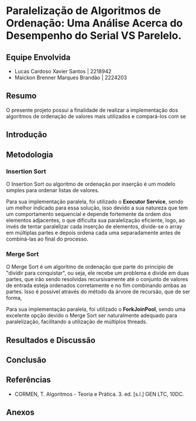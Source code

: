 # Paralelização de Algoritmos de Ordenação: Uma Análise Acerca do Desempenho do Serial VS Parelelo.

## Equipe Envolvida
- Lucas Cardoso Xavier Santos | 2218942
- Maickon Brenner Marques Brandão | 2224203

## Resumo
O presente projeto possui a finalidade de realizar a implementação dos algoritmos de ordenação de valores mais utilizados e compará-los com se

## Introdução

## Metodologia

### Insertion Sort
O Insertion Sort ou algoritmo de ordenação por inserção é um modelo simples para ordenar listas de valores.

Para sua implementação paralela, foi utilizado o **Executor Service**, sendo um melhor indicado para essa solução, isso devido a sua natureza que tem um comportamento sequencial e depende fortemente da ordem dos elementos adjacentes, o que dificulta sua paralelização eficiente, logo, ao invés de tentar paralelizar cada inserção de elementos, divide-se o array em múltiplas partes e depois ordena cada uma separadamente antes de combiná-las ao final do processo.

### Merge Sort
O Merge Sort é um algoritmo de ordenação que parte do princípio de "dividir para conquistar", ou seja, ele recebe um problema e divide em duas partes, que irão sendo resolvidas recursivamente até o conjunto de valores de entrada esteja ordenados corretamente e no fim combinando ambas as partes. Isso é possível através do método da árvore de recursão, que de ser forma, 

Para sua implementação paralela, foi utilizado o **ForkJoinPool**, sendo uma excelente opção devido o Merge Sort ser naturalmente adequado para paralelização, facilitando a utilização de múltiplos threads.

## Resultados e Discussão

## Conclusão

## Referências
- CORMEN, T. Algoritmos - Teoria e Prática. 3. ed. [s.l.] GEN LTC, 10DC.

## Anexos
